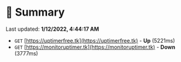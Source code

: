 # 📖 Summary
Last updated: **1/12/2022, 4:44:17 AM**

- `GET` [https://uptimerfree.tk](https://uptimerfree.tk) - **Up** (5221ms)
- `GET` [https://monitoruptimer.tk](https://monitoruptimer.tk) - **Down** (3777ms)
